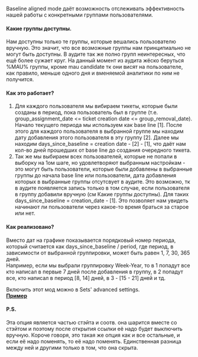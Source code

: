 Baseline aligned mode даёт возможность отслеживать эффективность нашей работы с конкретными группами пользователями.
#### Какие группы доступны.
Нам доступны только те группы, которые вешались пользователю вручную. Это значит, что все возможные группы нам принципиально не могут быть доступны. В аудите так же полно групп неинтересных, что ещё более сужает круг. На данный момент из аудита жёско беруться %MAU% группы, кроме mau candidate тк они висят на пользователе, как правило, меньше одного дня и вменяемой аналитики по ним не получится.
#### Как это работает?
1. Для каждого пользователя мы вибираем тикеты, которые были созданы в период, пока пользователь был в группе (т.е. group_assignment_date <= ticket creation date <= group_removal_date).<br>
Начало текущего периода мы используем как base line [1].
После этого для каждого пользователя в выбранной группе мы находим дату добавления этого пользователя в эту группу [2].
Далее мы находим days_since_baseline = creation date - [2] - [1], что даёт нам кол-во дней прошедших от base line до создания очередного тикета.
2. Так же мы выбираем всех пользователей, которые не попали в выборку на 1ом шаге, но удовлетворяют выбранным настройкам - это могут быть пользователи, которые были добавлены в выбранные группы до начала base line или пользователи, дата добавления которых в выбранные группы отсутсвует в аудите. Это возможно, тк в аудите появляется запись только в том случае, если пользователя в группу добавили вручную (см Какие группы доступны). Для таких days_since_baseline = creation_date - [1].
Это позволяет нам увидеть начинают ли пользователи через какое-то время браться за старое или нет.
#### Как реализовано?
Вместо дат на графике показывается порядковый номер периода, который считается как days_since_baseline / period, где период, в зависимости от выбранной группировки, может быть равен 1, 7, 30, 365 дней.<br>
Например, если мы выбрали группировку Week-Year, то в 1 попадут все кто написал в первые 7 дней после добавления в группу, в 2 попадут все, кто написал в период [8, 14] дней, в 3 - [15 - 21] дней и тд.

Включить этот мод можно в Sets' advanced settings.<br> 
[<b>Пример</b>](http://ubuntu-support.corp.devexpress.com/CustomersActivity/b276b2b14069a2f636589f510ade3aa9)<br>
#### P.S.
Эта опция является частью стэйта и соотв. она шарится вместе со стэйтом и поэтому после открытия ссылки её надо будет выключить вручную. Короче говоря, это такая же опция как и все остальные, и если её надо поменять, то её надо поменять. Единственная разница между ней и другими только в том, что она скрыта.